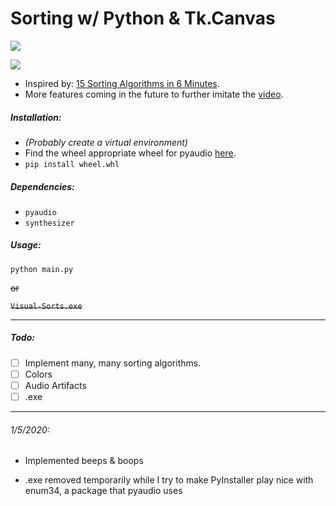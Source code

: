 # Sorting w/ Python & Tk.Canvas

![](https://i.imgur.com/zEkXahS.png)

![](https://i.imgur.com/7b3oPQd.png)

- Inspired by: [15 Sorting Algorithms in 6 Minutes](https://www.youtube.com/watch?v=kPRA0W1kECg).
- More features coming in the future to further imitate the [video](https://www.youtube.com/watch?v=kPRA0W1kECg).

##### Installation:

- *(Probably create a virtual environment)*
- Find the wheel appropriate wheel for pyaudio [here](https://www.lfd.uci.edu/~gohlke/pythonlibs/#pyaudio).
- `pip install wheel.whl`

##### Dependencies:

- `pyaudio`
- `synthesizer`

##### Usage:

`python main.py`

~~or~~

~~`Visual-Sorts.exe`~~

---

##### Todo:
- [ ] Implement many, many sorting algorithms.
- [ ] Colors
- [ ] Audio Artifacts
- [ ] .exe

---
###### 1/5/2020:

- Implemented beeps & boops

- .exe removed temporarily while I try to make PyInstaller play nice with enum34, a package that pyaudio uses
